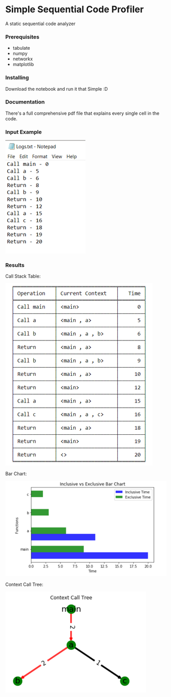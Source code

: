 # Simple Sequential Code Profiler

A static sequential code analyzer


### Prerequisites

<ul>
  <li>tabulate</li>
  <li>numpy</li>
  <li>networkx</li>
  <li>matplotlib</li>
</ul>


### Installing

Download the notebook and run it that Simple :D

### Documentation
There's a full comprehensive pdf file that explains every single cell in the code.

### Input Example
![alt text](https://raw.githubusercontent.com/MohamedWagih96/SimpleSequentialCodeProfiler/master/Input.png)

### Results
Call Stack Table:

![alt text](https://raw.githubusercontent.com/MohamedWagih96/SimpleSequentialCodeProfiler/master/Call%20Stack.png)


Bar Chart:

![alt text](https://raw.githubusercontent.com/MohamedWagih96/SimpleSequentialCodeProfiler/master/Bar%20Chart.png)


Context Call Tree:

![alt text](https://raw.githubusercontent.com/MohamedWagih96/SimpleSequentialCodeProfiler/master/Context%20Call%20Tree.png)


